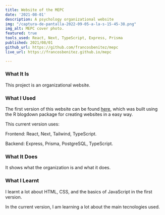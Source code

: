 ```yaml
---
title: Website of the MEPC
date: '2021-08-01'
description: A psychology organizational website
img: "/captura-de-pantalla-2022-09-05-a-la-s-15-45-38.png"
img_alt: MEPC cover photo.
featured: true
tools_used: React, Next, TypeScript, Express, Prisma
published: 2021/08/01
github_url: https://github.com/francosbenitez/mepc
live_url: https://francosbenitez.github.io/mepc

---
```

### What It Is

This project is an organizational website.

### What I Used

The first version of this website can be found [here](https://mepc.netlify.app/), which was built using the R blogdown package for creating websites in a easy way.

This current version uses:

Frontend: React, Next, Tailwind, TypeScript.

Backend: Express, Prisma, PostgreSQL, TypeScript.

### What It Does

It shows what the organization is and what it does.

### What I Learnt

I learnt a lot about HTML, CSS, and the basics of JavaScript in the first version.

In the current version, I am learning a lot about the main tecnologies used.